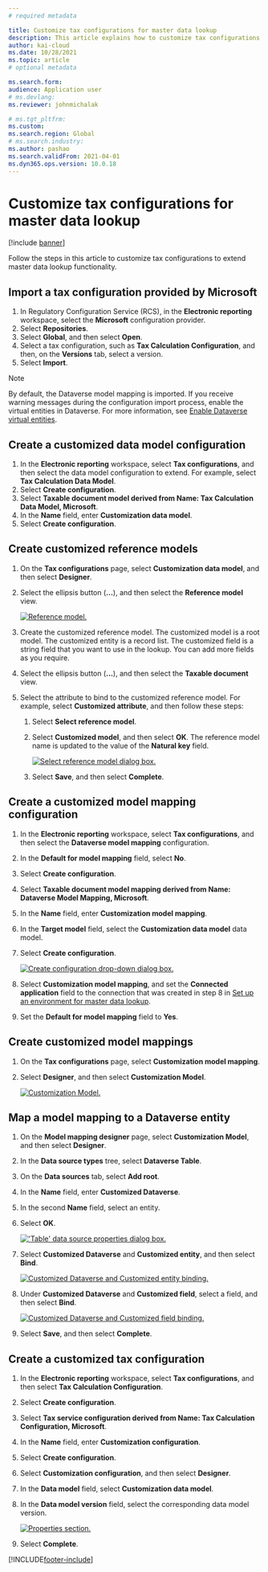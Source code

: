 ```yaml
---
# required metadata

title: Customize tax configurations for master data lookup
description: This article explains how to customize tax configurations to extend master data lookup functionality.
author: kai-cloud
ms.date: 10/28/2021
ms.topic: article
# optional metadata

ms.search.form:
audience: Application user
# ms.devlang: 
ms.reviewer: johnmichalak

# ms.tgt_pltfrm: 
ms.custom: 
ms.search.region: Global
# ms.search.industry: 
ms.author: pashao
ms.search.validFrom: 2021-04-01
ms.dyn365.ops.version: 10.0.18
---
```


# Customize tax configurations for master data lookup

[!include [banner](../../includes/banner.md)]

Follow the steps in this article to customize tax configurations to extend master data lookup functionality.

## Import a tax configuration provided by Microsoft

1. In Regulatory Configuration Service (RCS), in the **Electronic reporting** workspace, select the **Microsoft** configuration provider.
2. Select **Repositories**.
3. Select **Global**, and then select **Open**.
4. Select a tax configuration, such as **Tax Calculation Configuration**, and then, on the **Versions** tab, select a version.
5. Select **Import**.

> [!NOTE]
> By default, the Dataverse model mapping is imported. If you receive warning messages during the configuration import process, enable the virtual entities in Dataverse. For more information, see [Enable Dataverse virtual entities](../../../fin-ops-core/dev-itpro/power-platform/enable-virtual-entities.md).

## Create a customized data model configuration

1. In the **Electronic reporting** workspace, select **Tax configurations**, and then select the data model configuration to extend. For example, select **Tax Calculation Data Model**.
2. Select **Create configuration**.
3. Select **Taxable document model derived from Name: Tax Calculation Data Model, Microsoft**.
4. In the **Name** field, enter **Customization data model**.
5. Select **Create configuration**.

## Create customized reference models

1. On the **Tax configurations** page, select **Customization data model**, and then select **Designer**.
2. Select the ellipsis button (**...**), and then select the **Reference model** view.

    [![Reference model.](../media/pic2.png)](/media/pic2.png)

3. Create the customized reference model. The customized model is a root model. The customized entity is a record list. The customized field is a string field that you want to use in the lookup. You can add more fields as you require.
4. Select the ellipsis button (**...**), and then select the **Taxable document** view.
5. Select the attribute to bind to the customized reference model. For example, select **Customized attribute**, and then follow these steps:

    1. Select **Select reference model**.
    2. Select **Customized model**, and then select **OK**. The reference model name is updated to the value of the **Natural key** field.

        [![Select reference model dialog box.](../media/pic5.png)](/media/pic5.png)

    3. Select **Save**, and then select **Complete**.

## Create a customized model mapping configuration

1. In the **Electronic reporting** workspace, select **Tax configurations**, and then select the **Dataverse model mapping** configuration.
2. In the **Default for model mapping** field, select **No**.
3. Select **Create configuration**.
4. Select **Taxable document model mapping derived from Name: Dataverse Model Mapping, Microsoft**.
5. In the **Name** field, enter **Customization model mapping**.
6. In the **Target model** field, select the **Customization data model** data model.
7. Select **Create configuration**.

    [![Create configuration drop-down dialog box.](../media/pic6.png)](/media/pic6.png)

8. Select **Customization model mapping**, and set the **Connected application** field to the connection that was created in step 8 in [Set up an environment for master data lookup](tax-service-set-up-environment-master-data-lookup.md).
9. Set the **Default for model mapping** field to **Yes**.

## Create customized model mappings

1. On the **Tax configurations** page, select **Customization model mapping**.
2. Select **Designer**, and then select **Customization Model**.

    [![Customization Model.](../media/pic8.png)](/media/pic8.png)

## Map a model mapping to a Dataverse entity

1. On the **Model mapping designer** page, select **Customization Model**, and then select **Designer**.
2. In the **Data source types** tree, select **Dataverse Table**.
3. On the **Data sources** tab, select **Add root**.
4. In the **Name** field, enter **Customized Dataverse**.
5. In the second **Name** field, select an entity.
6. Select **OK**.

    [!['Table' data source properties dialog box.](../media/pic9.png)](/media/pic9.png)

7. Select **Customized Dataverse** and **Customized entity**, and then select **Bind**.

    [![Customized Dataverse and Customized entity binding.](../media/pic10.png)](/media/pic10.png)

8. Under **Customized Dataverse** and **Customized field**, select a field, and then select **Bind**.

    [![Customized Dataverse and Customized field binding.](../media/pic11.png)](/media/pic11.png)

9. Select **Save**, and then select **Complete**.

## Create a customized tax configuration

1. In the **Electronic reporting** workspace, select **Tax configurations**, and then select **Tax Calculation Configuration**.
2. Select **Create configuration**.
3. Select **Tax service configuration derived from Name: Tax Calculation Configuration, Microsoft**.
4. In the **Name** field, enter **Customization configuration**.
5. Select **Create configuration**.
6. Select **Customization configuration**, and then select **Designer**.
7. In the **Data model** field, select **Customization data model**.
8. In the **Data model version** field, select the corresponding data model version.

    [![Properties section.](../media/pic13.png)](/media/pic13.png)

9. Select **Complete**.

[!INCLUDE[footer-include](../../../includes/footer-banner.md)]
